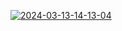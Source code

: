 <a href="https://imgbb.com/"><img src="https://i.ibb.co/YPngh1Z/2024-03-13-14-13-04.gif" alt="2024-03-13-14-13-04" border="0"></a>
